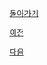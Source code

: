 [돌아가기](../../2023년7월2023Julio.md/##20230722)

[이전](../2023_07_21/README.md)


[다음](../2023_07_23/README.md)
